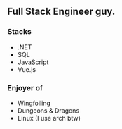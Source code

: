 ## Full Stack Engineer guy.  
### Stacks
- .NET
- SQL
- JavaScript
- Vue.js
### Enjoyer of
- Wingfoiling
- Dungeons & Dragons
- Linux (I use arch btw)
